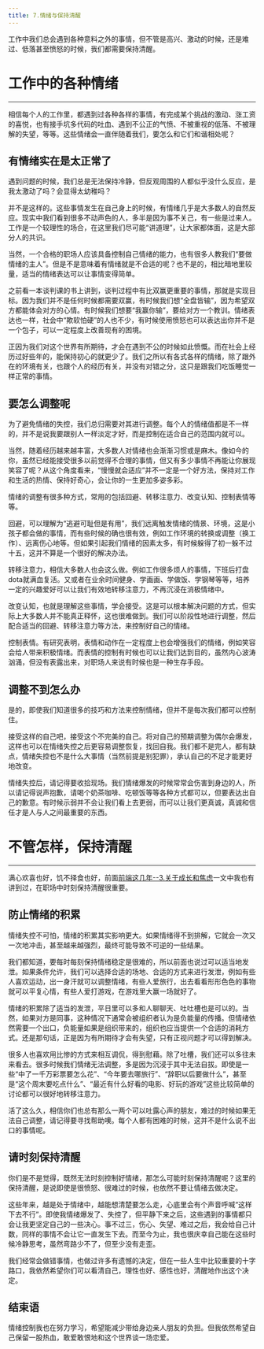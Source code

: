 ```yaml
---
title: 7.情绪与保持清醒
---
```


工作中我们总会遇到各种意料之外的事情，但不管是高兴、激动的时候，还是难过、低落甚至愤怒的时候，我们都需要保持清醒。

<!--more-->

# 工作中的各种情绪
---
相信每个人的工作里，都遇到过各种各样的事情，有完成某个挑战的激动、涨工资的喜悦，也有接手坑多代码的吐血、遇到不公正的气愤、不被重视的低落、不被理解的失望，等等。这些情绪会一直伴随着我们，要怎么和它们和谐相处呢？

## 有情绪实在是太正常了
遇到问题的时候，我们总是无法保持冷静，但反观周围的人都似乎没什么反应，是我太激动了吗？会显得太幼稚吗？

并不是这样的。这些事情发生在自己身上的时候，有情绪几乎是大多数人的自然反应。现实中我们看到很多不动声色的人，多半是因为事不关己，有一些是过来人。工作是一个较理性的场合，在这里我们尽可能“讲道理”，让大家都体面，这是大部分人的共识。

当然，一个合格的职场人应该具备控制自己情绪的能力，也有很多人教我们“要做情绪的主人”。但是不是意味着有情绪就是不合适的呢？也不是的，相比暗地里较量，适当的情绪表达可以让事情变得简单。

之前看一本谈判课的书上讲到，谈判过程中有比双赢更重要的事情，那就是实现目标。因为我们并不是任何时候都需要双赢，有时候我们想“全盘皆输”，因为希望双方都能体会对方的心情。有时候我们想要“我赢你输”，要给对方一个教训。情绪表达也一样，社会中“欺软怕硬”的人也不少，有时候使用愤怒也可以表达出你并不是一个包子，可以一定程度上改善现有的困境。

正因为我们对这个世界有所期待，才会在遇到不公的时候如此愤慨。而在社会上经历过好些年的，能保持初心的就更少了。我们之所以有各式各样的情绪，除了跟外在的环境有关，也跟个人的经历有关，并没有对错之分，这只是跟我们吃饭睡觉一样正常的事情。

## 要怎么调整呢
为了避免情绪的失控，我们总归需要对其进行调整。每个人的情绪值都是不一样的，并不是说我要跟别人一样淡定才好，而是控制在适合自己的范围内就可以。

当然，随着经历越来越丰富，大多数人对情绪也会渐渐习惯或是麻木。像如今的你，虽然已经能接受很多以前觉得不合理的事情，但又有多少事情不再能让你展现笑容了呢？从这个角度看来，“慢慢就会适应”并不一定是一个好方法，保持对工作和生活的热情、保持好奇心，会让你的一生更加多姿多彩。

情绪的调整有很多种方式，常用的包括回避、转移注意力、改变认知、控制表情等等。

回避，可以理解为“逃避可耻但是有用”，我们远离触发情绪的情景、环境，这是小孩子都会做的事情，而有些时候的确也很有效，例如工作环境的转换或调整（换工作）、远离伤心地等。但如果引起我们情绪的因素太多，有时候躲得了初一躲不过十五，这并不算是一个很好的解决办法。

转移注意力，相信大多数人也会这么做。例如工作很多烦人的事情，下班后打盘dota就满血复活。又或者在业余时间健身、学画画、学做饭、学钢琴等等，培养一定的兴趣爱好可以让我们有效地转移注意力，不再沉浸在消极情绪中。

改变认知，也就是理解这些事情，学会接受。这是可以根本解决问题的方式，但实际上大多数人并不能真正释怀，这也很难做到。我们可以阶段性地进行调整，然后配合适当的回避、转移注意力等方法，来控制好自己的情绪。

控制表情。有研究表明，表情和动作在一定程度上也会增强我们的情绪，例如笑容会给人带来积极情绪。而表情的控制有时候也可以让我们达到目的，虽然内心波涛汹涌，但没有表露出来，对职场人来说有时候也是一种生存手段。

## 调整不到怎么办
是的，即使我们知道很多的技巧和方法来控制情绪，但并不是每次我们都可以控制住。

接受这样的自己吧，接受这个不完美的自己。将对自己的预期调整为偶尔会爆发，这样也可以在情绪失控之后更容易调整恢复，找回自我。我们都不是完人，都有缺点，情绪失控也不是什么大事情（当然前提是别犯罪），承认自己的不足才能更好地改变。

情绪失控后，请记得要收拾现场。我们情绪爆发的时候常常会伤害到身边的人，所以请记得说声抱歉，请喝个奶茶咖啡、吃顿饭等等各种方式都可以，但要表达出自己的歉意。有时候示弱并不会让我们看上去更弱，而可以让我们更真诚，真诚和信任才是人与人之间最重要的东西。

# 不管怎样，保持清醒
---
满心欢喜也好，饥不择食也好，前面[前端这几年--3.关于成长和焦虑]()一文中我也有讲到过，在职场中时刻保持清醒很重要。

## 防止情绪的积累
情绪失控不可怕，情绪的积累其实影响更大。如果情绪得不到排解，它就会一次又一次地冲击，甚至越来越强烈，最终可能导致不可逆的一些结果。

我们都知道，要每时每刻保持情绪稳定是很难的，所以前面也说过可以适当地发泄。如果条件允许，我们可以选择合适的场地、合适的方式来进行发泄，例如有些人喜欢运动，出一身汗就可以调整情绪，有些人爱旅行，出去看看形形色色的事物就可以平复心情，有些人爱打游戏，在游戏里大赢一场就好了。

情绪的积累除了适当的发泄，平日里可以多和人聊聊天、吐吐槽也是可以的。当然，如果对方是同事，这种情况下通常会被组织者认为是负能量的传播。但情绪依然需要一个出口，负能量如果是组织带来的，组织也应当提供一个合适的消耗方式。还是那句话，正是因为有所期待才会有失望，只有正视问题才可以得到解决。

很多人也喜欢用比惨的方式来相互调侃，得到慰藉。除了吐槽，我们还可以多往未来看去。很多时候我们情绪无法调整，多是因为沉浸于其中无法自拔。即使是一些“中了一千万彩票要怎么花”、“今年要去哪旅行”、“辞职以后要做什么”，甚至是“这个周末要吃点什么”、“最近有什么好看的电影、好玩的游戏”这些比较简单的讨论都可以很好地转移注意力。

活了这么久，相信你们也总有那么一两个可以吐露心声的朋友，难过的时候如果无法自己调整，请记得要寻找帮助噢。每个人都有困难的时候，这并不是什么说不出口的事情呢。

## 请时刻保持清醒
你们是不是觉得，既然无法时刻控制好情绪，那怎么可能时刻保持清醒呢？这里的保持清醒，是说即使是很愤怒、很难过的时候，也依然不要让情绪去做决定。

这些年来，越是处于情绪中，越能想清楚要怎么走，心底里会有个声音呼喊“这样下去不行”。即使我情绪爆发了、失控了，但平静下来之后，这些遇到的事情都只会让我更坚定自己的一些决心。事不过三，伤心、失望、难过之后，我会给自己计数，同样的事情不会让它一直发生下去。而至今为止，我也很庆幸自己能在这些时候冷静思考，虽然弯路少不了，但至少没有走歪。

我们经常会做错事情，也做过许多有遗憾的决定，但在一些人生中比较重要的十字路口，我依然希望你们可以看清自己，理性也好、感性也好，清醒地作出这个决定。

## 结束语
情绪控制我也在努力学习，希望能减少带给身边亲人朋友的负担。但我依然希望自己保留一股热血，敢爱敢恨地和这个世界谈一场恋爱。
